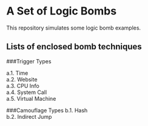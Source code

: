 A Set of Logic Bombs
====
This repository simulates some logic bomb examples.

Lists of enclosed bomb techniques 
----
###Trigger Types

a.1. Time  
a.2. Website  
a.3. CPU Info  
a.4. System Call  
a.5. Virtual Machine   

###Camouflage Types
b.1. Hash  
b.2. Indirect Jump 

